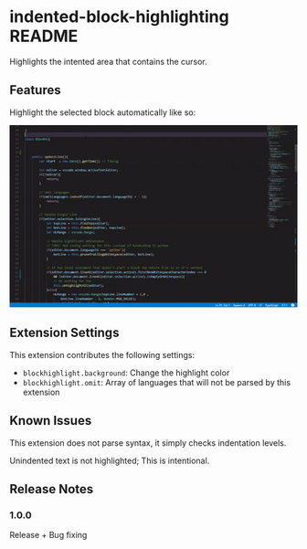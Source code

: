 # indented-block-highlighting README

Highlights the intented area that contains the cursor.

## Features

Highlight the selected block automatically like so:

![Color is 200 red, 100 green, 255 blue, 0.05 alpha](usage.gif "Example")


## Extension Settings

This extension contributes the following settings:

* `blockhighlight.background`: Change the highlight color
* `blockhighlight.omit`: Array of languages that will not be parsed by this extension

## Known Issues

This extension does not parse syntax, it simply checks indentation levels.

Unindented text is not highlighted; This is intentional.

## Release Notes

### 1.0.0

Release + Bug fixing